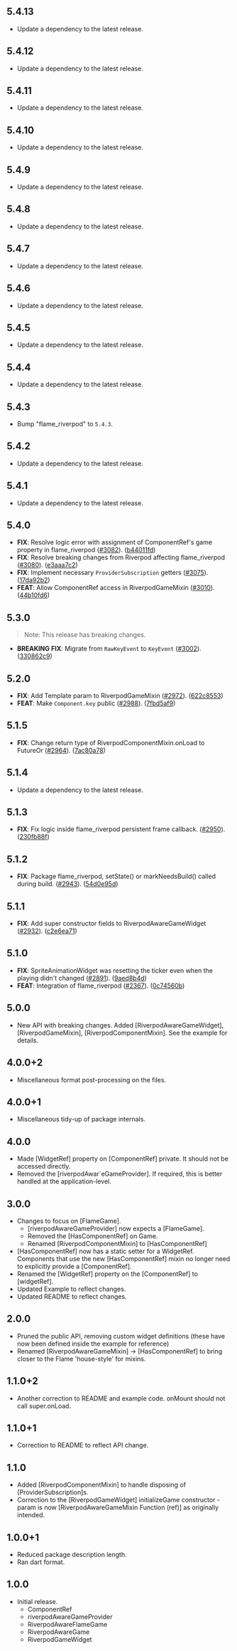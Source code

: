 ## 5.4.13

 - Update a dependency to the latest release.

## 5.4.12

 - Update a dependency to the latest release.

## 5.4.11

 - Update a dependency to the latest release.

## 5.4.10

 - Update a dependency to the latest release.

## 5.4.9

 - Update a dependency to the latest release.

## 5.4.8

 - Update a dependency to the latest release.

## 5.4.7

 - Update a dependency to the latest release.

## 5.4.6

 - Update a dependency to the latest release.

## 5.4.5

 - Update a dependency to the latest release.

## 5.4.4

 - Update a dependency to the latest release.

## 5.4.3

 - Bump "flame_riverpod" to `5.4.3`.

## 5.4.2

 - Update a dependency to the latest release.

## 5.4.1

 - Update a dependency to the latest release.

## 5.4.0

 - **FIX**: Resolve logic error with assignment of ComponentRef's game property in flame_riverpod ([#3082](https://github.com/flame-engine/flame/issues/3082)). ([b44011fd](https://github.com/flame-engine/flame/commit/b44011fd714ec5919de5407f53d0772f31ed1a13))
 - **FIX**: Resolve breaking changes from Riverpod affecting flame_riverpod ([#3080](https://github.com/flame-engine/flame/issues/3080)). ([e3aaa7c2](https://github.com/flame-engine/flame/commit/e3aaa7c21d89a6679c3ae70de6e676d1f11501fa))
 - **FIX**: Implement necessary `ProviderSubscription` getters ([#3075](https://github.com/flame-engine/flame/issues/3075)). ([17da92b2](https://github.com/flame-engine/flame/commit/17da92b2d1c527162106778f459d72f19a5c5607))
 - **FEAT**: Allow ComponentRef access in RiverpodGameMixin ([#3010](https://github.com/flame-engine/flame/issues/3010)). ([44b10fd6](https://github.com/flame-engine/flame/commit/44b10fd60c61392d449a8d12020c45724ad19625))

## 5.3.0

> Note: This release has breaking changes.

 - **BREAKING** **FIX**: Migrate from `RawKeyEvent` to `KeyEvent` ([#3002](https://github.com/flame-engine/flame/issues/3002)). ([330862c9](https://github.com/flame-engine/flame/commit/330862c98ecc7ed8d94e7cae0c34cd5781da0007))

## 5.2.0

 - **FIX**: Add Template param to RiverpodGameMixin ([#2972](https://github.com/flame-engine/flame/issues/2972)). ([622c8553](https://github.com/flame-engine/flame/commit/622c855318b6c1731891b023ddc6429ba1f32329))
 - **FEAT**: Make `Component.key` public ([#2988](https://github.com/flame-engine/flame/issues/2988)). ([7fbd5af9](https://github.com/flame-engine/flame/commit/7fbd5af935211264822f89bc1beb4062d3efdf7a))

## 5.1.5

 - **FIX**: Change return type of RiverpodComponentMixin.onLoad to FutureOr<void> ([#2964](https://github.com/flame-engine/flame/issues/2964)). ([7ac80a78](https://github.com/flame-engine/flame/commit/7ac80a78e95b06bb1287fb74773634483d80b1c9))

## 5.1.4

 - Update a dependency to the latest release.

## 5.1.3

 - **FIX**: Fix logic inside flame_riverpod persistent frame callback. ([#2950](https://github.com/flame-engine/flame/issues/2950)). ([230fb88f](https://github.com/flame-engine/flame/commit/230fb88fa9f9d82711461d10fe4aff9f8520cd29))

## 5.1.2

 - **FIX**: Package flame_riverpod, setState() or markNeedsBuild() called during build. ([#2943](https://github.com/flame-engine/flame/issues/2943)). ([54d0e95d](https://github.com/flame-engine/flame/commit/54d0e95d863cc40e95f0310b4964343085f422e9))

## 5.1.1

 - **FIX**: Add super constructor fields to RiverpodAwareGameWidget ([#2932](https://github.com/flame-engine/flame/issues/2932)). ([c2e6ea71](https://github.com/flame-engine/flame/commit/c2e6ea71e5c3c5f0d7ae6bc01a6c2f1f4d4d563b))

## 5.1.0

 - **FIX**: SpriteAnimationWidget was resetting the ticker even when the playing didn't changed ([#2891](https://github.com/flame-engine/flame/issues/2891)). ([9aed8b4d](https://github.com/flame-engine/flame/commit/9aed8b4dea3074c9ca708ad991cdc90b12707fbe))
 - **FEAT**: Integration of flame_riverpod ([#2367](https://github.com/flame-engine/flame/issues/2367)). ([0c74560b](https://github.com/flame-engine/flame/commit/0c74560b2e25e86163c6c678ef6515bc11f9c3e7))

## 5.0.0

* New API with breaking changes. Added [RiverpodAwareGameWidget], [RiverpodGameMixin], [RiverpodComponentMixin]. See the example for details.

## 4.0.0+2

* Miscellaneous format post-processing on the files. 

## 4.0.0+1

* Miscellaneous tidy-up of package internals.

## 4.0.0

* Made [WidgetRef] property on [ComponentRef] private. It should not be accessed directly. 
* Removed the [riverpodAwar`eGameProvider]. If required, this is better handled at the application-level.

## 3.0.0

* Changes to focus on [FlameGame].
  * [riverpodAwareGameProvider] now expects a [FlameGame].
  * Removed the [HasComponentRef] on Game.
  * Renamed [RiverpodComponentMixin] to [HasComponentRef]
* [HasComponentRef] now has a static setter for a WidgetRef. Components that use the new [HasComponentRef] mixin no
longer need to explicitly provide a [ComponentRef].
* Renamed the [WidgetRef] property on the [ComponentRef] to [widgetRef].
* Updated Example to reflect changes.
* Updated README to reflect changes.

## 2.0.0

* Pruned the public API, removing custom widget definitions (these have now been defined inside the example for 
reference)
* Renamed [RiverpodAwareGameMixin] -> [HasComponentRef] to bring closer to the Flame 'house-style' for mixins.

## 1.1.0+2

* Another correction to README and example code. onMount should not call super.onLoad.

## 1.1.0+1

* Correction to README to reflect API change.

## 1.1.0

* Added [RiverpodComponentMixin] to handle disposing of [ProviderSubscription]s.
* Correction to the [RiverpodGameWidget] initializeGame constructor - param is now 
 [RiverpodAwareGameMixin Function (ref)] as originally intended.

## 1.0.0+1

* Reduced package description length.
* Ran dart format.

## 1.0.0

* Initial release.
  * ComponentRef
  * riverpodAwareGameProvider
  * RiverpodAwareFlameGame
  * RiverpodAwareGame
  * RiverpodGameWidget
